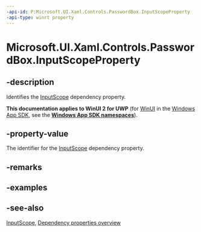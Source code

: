 ```yaml
---
-api-id: P:Microsoft.UI.Xaml.Controls.PasswordBox.InputScopeProperty
-api-type: winrt property
---
```


<!-- Property syntax
public Windows.UI.Xaml.DependencyProperty InputScopeProperty { get; }
-->

# Microsoft.UI.Xaml.Controls.PasswordBox.InputScopeProperty

## -description
Identifies the [InputScope](passwordbox_inputscope.md) dependency property.

**This documentation applies to WinUI 2 for UWP** (for [WinUI](/windows/apps/winui/winui3/) in the [Windows App SDK](/windows/apps/windows-app-sdk/), see the **[Windows App SDK namespaces](/windows/windows-app-sdk/api/winrt/)**).

## -property-value
The identifier for the [InputScope](passwordbox_inputscope.md) dependency property.

## -remarks

## -examples

## -see-also
[InputScope](passwordbox_inputscope.md), [Dependency properties overview](/windows/uwp/xaml-platform/dependency-properties-overview)

